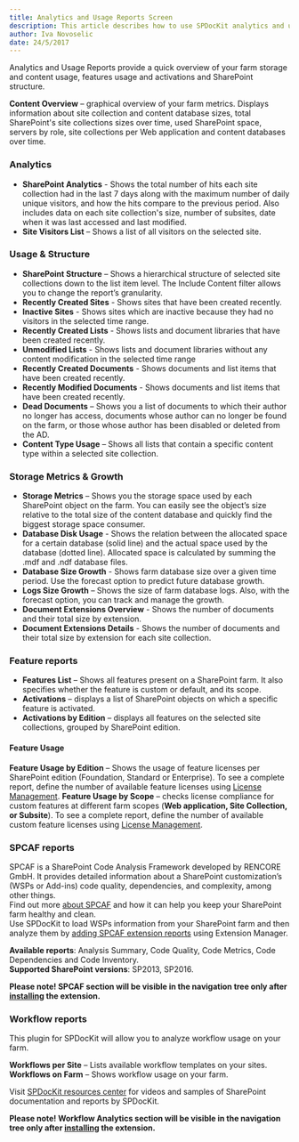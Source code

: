 ```yaml
---
title: Analytics and Usage Reports Screen
description: This article describes how to use SPDocKit analytics and usage section to quickly get an overview of your farm storage and content usage, features usage and activations and SharePoint structure.
author: Iva Novoselic
date: 24/5/2017
---
```


Analytics and Usage Reports provide a quick overview of your farm storage and content usage, features usage and activations and SharePoint structure.

__Content Overview__ – graphical overview of your farm metrics. Displays information about site collection and content database sizes, total SharePoint's site collections sizes over time, used SharePoint space, servers by role, site collections per Web application and content databases over time.  

### Analytics
* __SharePoint Analytics__ - Shows the total number of hits each site collection had in the last 7 days along with the maximum number of daily unique visitors, and how the hits compare to the previous period. Also includes data on each site collection's size, number of subsites, date when it was last accessed and last modified. 
* __Site Visitors List__ – Shows a list of all visitors on the selected site. 

###  Usage & Structure
* __SharePoint Structure__ – Shows a hierarchical structure of selected site collections down to the list item level. The Include Content filter allows you to change the report’s granularity.
* __Recently Created Sites__ - Shows sites that have been created recently.
* __Inactive Sites__ - Shows sites which are inactive because they had no visitors in the selected time range.
* __Recently Created Lists__ - Shows lists and document libraries that have been created recently.
* __Unmodified Lists__ - Shows lists and document libraries without any content modification in the selected time range
* __Recently Created Documents__ - Shows documents and list items that have been created recently.
* __Recently Modified Documents__ - Shows documents and list items that have been created recently.
* __Dead Documents__ – Shows you a list of documents to which their author no longer has access, documents whose author can no longer be found on the farm, or those whose author has been disabled or deleted from the AD.  
* __Content Type Usage__ – Shows all lists that contain a specific content type within a selected site collection.  
 
### Storage Metrics & Growth
* __Storage Metrics__ – Shows you the storage space used by each SharePoint object on the farm. You can easily see the object’s size relative to the total size of the content database and quickly find the biggest storage space consumer. 
* __Database Disk Usage__ - Shows the relation between the allocated space for a certain database (solid line) and the actual space used by the database (dotted line). Allocated space is calculated by summing the .mdf and .ndf database files.
* __Database Size Growth__ - Shows farm database size over a given time period. Use the forecast option to predict future database growth.
* __Logs Size Growth__ – Shows the size of farm database logs. Also, with the forecast option, you can track and manage the growth.
* __Document Extensions Overview__ - Shows the number of documents and their total size by extension.
* __Document Extensions Details__ - Shows the number of documents and their total size by extension for each site collection. 
  
### Feature reports
* __Features List__ – Shows all features present on a SharePoint farm. It also specifies whether the feature is custom or default, and its scope. 
* __Activations__ – displays a list of SharePoint objects on which a specific feature is activated.
* __Activations by Edition__ – displays all features on the selected site collections, grouped by SharePoint edition.  
#### Feature Usage
__Feature Usage by Edition__ – Shows the usage of feature licenses per SharePoint edition (Foundation, Standard or Enterprise). To see a complete report, define the number of available feature licenses using [License Management](#internal/configure-and-extend-spdockit/license-management).
__Feature Usage by Scope__ – checks license compliance for custom features at different farm scopes (__Web application, Site Collection, or Subsite__). To see a complete report, define the number of available custom feature licenses using [License Management](#internal/configure-and-extend-spdockit/license-management).

### SPCAF reports
SPCAF is a SharePoint Code Analysis Framework developed by RENCORE GmbH. It provides detailed information about a SharePoint customization’s (WSPs or Add-ins) code quality, dependencies, and complexity, among other things.  
Find out more [about SPCAF](https://www.spcaf.com/) and how it can help you keep your SharePoint farm healthy and clean.       
Use SPDocKit to load WSPs information from your SharePoint farm and then analyze them by [adding SPCAF extension reports](#internal/configure-and-extend-spdockit/extend-spdockit/install-spdockit-extensions) using Extension Manager. 

__Available reports__: Analysis Summary, Code Quality, Code Metrics, Code Dependencies and Code Inventory.  
__Supported SharePoint versions__: SP2013, SP2016.  

__Please note! SPCAF section will be visible in the navigation tree only after [installing](#internal/configure-and-extend-spdockit/extend-spdockit/install-spdockit-extensions/) the extension.__


### Workflow reports
This plugin for SPDocKit will allow you to analyze workflow usage on your farm.

__Workflows per Site__ – Lists available workflow templates on your sites.  
__Workflows on Farm__ – Shows workflow usage on your farm.

Visit [SPDocKit resources center](https://www.spdockit.com/resources/reports) for videos and samples of SharePoint documentation and reports by SPDocKit.

__Please note! Workflow Analytics section will be visible in the navigation tree only after [installing](#internal/configure-and-extend-spdockit/extend-spdockit/install-spdockit-extensions/) the extension.__

